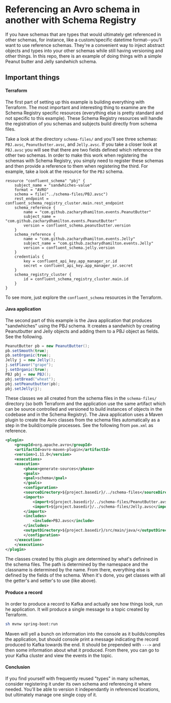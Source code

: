 # Referencing an Avro schema in another with Schema Registry

If you have schemas that are types that would ultimately get referenced in other schemas, for instance, like a custom/specific datetime format--you'll want to use reference schemas. They're a convenient way to inject abstract objects and types into your other schemas while still having versioning and other things. In this repo, there is an example of doing things with a simple Peanut butter and Jelly sandwhich schema. 

## Important things

#### Terraform

The first part of setting up this example is building everything with Terraform. The most important and interesting thing to examine are the Schema Registry specific resources (everything else is pretty standard and not specific to this example). These Schema Registry resources will handle the registration of you schemas and subjects build directly from schema files. 

Take a look at the directory `schema-files/` and you'll see three schemas: `PBJ.avsc`, `Peanutbutter.avsc`, and `Jelly.avsc`. If you take a closer look at `PBJ.avsc` you will see that there are two fields defined which reference the other two schemas. In order to make this work when registering the schemas with Schema Registry, you simply need to register these schemas and then provide a reference to them when registering the third. For example, take a look at the resource for the `PBJ` schema. 

```hcl
resource "confluent_schema" "pbj" {
    subject_name = "sandwhiches-value"
    format = "AVRO"
    schema = file("../schema-files/PBJ.avsc")
    rest_endpoint = confluent_schema_registry_cluster.main.rest_endpoint
    schema_reference {
        name = "com.github.zacharydhamilton.events.PeanutButter"
        subject_name = "com.github.zacharydhamilton.events.PeanutButter"
        version = confluent_schema.peanutbutter.version
    }
    schema_reference {
        name = "com.github.zacharydhamilton.events.Jelly"
        subject_name = "com.github.zacharydhamilton.events.Jelly"
        version = confluent_schema.jelly.version
    }
    credentials {
        key = confluent_api_key.app_manager_sr.id
        secret = confluent_api_key.app_manager_sr.secret
    }
    schema_registry_cluster {
        id = confluent_schema_registry_cluster.main.id
    }
}
```

To see more, just explore the `confluent_schema` resources in the Terraform. 

#### Java application

The second part of this example is the Java application that produces "sandwhiches" using the PBJ schema. It creates a sandwhich by creating Peanutbutter and Jelly objects and adding them to a PBJ object as fields. See the following.

```java
PeanutButter pb = new PeanutButter();
pb.setSmooth(true);
pb.setOrganic(true);
Jelly j = new Jelly();
j.setFlavor("grape");
j.setOrganic(true);
PBJ pbj = new PBJ();
pbj.setBread("wheat");
pbj.setPeanutbutter(pb);
pbj.setJelly(j);
```

These classes we all created from the schema files in the `schema-files/` directory (so both Terraform and the application use the same artifact which can be source controlled and versioned to build instances of objects in the codebase and in the Schema Registry). The Java application uses a Maven plugin to create the Avro classes from the schema files automatically as a step in the build/compile processes. See the following from `pom.xml` as reference. 

```xml
<plugin>
    <groupId>org.apache.avro</groupId>
    <artifactId>avro-maven-plugin</artifactId>
    <version>1.11.0</version>
    <executions>
    <execution>
        <phase>generate-sources</phase>
        <goals>
        <goal>schema</goal>
        </goals>
        <configuration>
        <sourceDirectory>${project.basedir}/../schema-files</sourceDirectory>
        <imports>
            <import>${project.basedir}/../schema-files/PeanutButter.avsc</import>
            <import>${project.basedir}/../schema-files/Jelly.avsc</import>
        </imports>
        <includes>
            <include>PBJ.avsc</include>
        </includes>
        <outputDirectory>${project.basedir}/src/main/java/</outputDirectory>
        </configuration>
    </execution>
    </executions>
</plugin>
```

The classes created by this plugin are determined by what's definined in the schema files. The path is determined by the namespace and the classname is determined by the name. From there, everything else is defined by the fields of the schema. When it's done, you get classes with all the getter's and setter's to use (like above). 

#### Produce a record

In order to produce a record to Kafka and actually see how things look, run he application. It will produce a single message to a topic created by Terraform. 

```bash
sh mvnw spring-boot:run
```

Maven will yell a bunch on information into the console as it builds/compiles the application, but should console print a message indicating the record produced to Kafka towards the end. It should be prepended with `--->` and then some information about what it produced. From there, you can go to your Kafka cluster and view the events in the topic. 

#### Conclusion

If you find yourself with frequently reused "types" in many schemas, consider registering it under its own schema and referencing it where needed. You'll be able to version it independantly in referenced locations, but ultimately manage one single copy of it. 